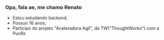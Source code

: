 ### Opa, fala ae, me chamo Renato

- Estou estudando backend;
- Possuo 16 anos;
- Participo do projeto "Aceleradora Agíl", da TW("ThoughtWorks") com a PucRs
